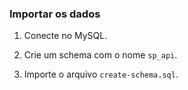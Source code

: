 ### Importar os dados

1. Conecte no MySQL.

1. Crie um schema com o nome `sp_api`.

1. Importe o arquivo `create-schema.sql`.
